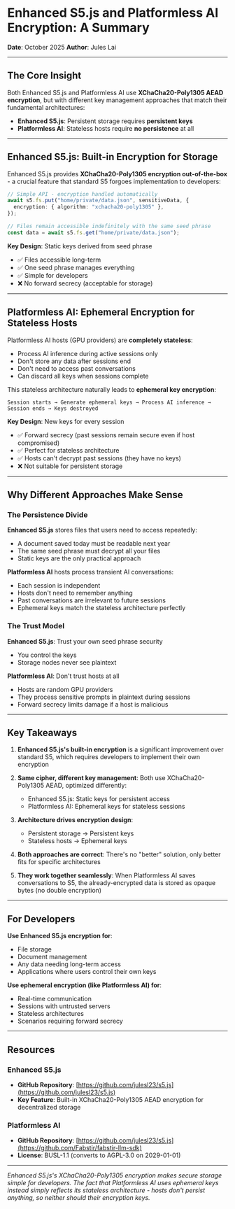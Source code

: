 # Enhanced S5.js and Platformless AI Encryption: A Summary

**Date**: October 2025
**Author**: Jules Lai

---

## The Core Insight

Both Enhanced S5.js and Platformless AI use **XChaCha20-Poly1305 AEAD encryption**, but with different key management approaches that match their fundamental architectures:

- **Enhanced S5.js**: Persistent storage requires **persistent keys**
- **Platformless AI**: Stateless hosts require **no persistence** at all

---

## Enhanced S5.js: Built-in Encryption for Storage

Enhanced S5.js provides **XChaCha20-Poly1305 encryption out-of-the-box** - a crucial feature that standard S5 forgoes implementation to developers:

```typescript
// Simple API - encryption handled automatically
await s5.fs.put("home/private/data.json", sensitiveData, {
  encryption: { algorithm: "xchacha20-poly1305" },
});

// Files remain accessible indefinitely with the same seed phrase
const data = await s5.fs.get("home/private/data.json");
```

**Key Design**: Static keys derived from seed phrase

- ✅ Files accessible long-term
- ✅ One seed phrase manages everything
- ✅ Simple for developers
- ❌ No forward secrecy (acceptable for storage)

---

## Platformless AI: Ephemeral Encryption for Stateless Hosts

Platformless AI hosts (GPU providers) are **completely stateless**:

- Process AI inference during active sessions only
- Don't store any data after sessions end
- Don't need to access past conversations
- Can discard all keys when sessions complete

This stateless architecture naturally leads to **ephemeral key encryption**:

```
Session starts → Generate ephemeral keys → Process AI inference → Session ends → Keys destroyed
```

**Key Design**: New keys for every session

- ✅ Forward secrecy (past sessions remain secure even if host compromised)
- ✅ Perfect for stateless architecture
- ✅ Hosts can't decrypt past sessions (they have no keys)
- ❌ Not suitable for persistent storage

---

## Why Different Approaches Make Sense

### The Persistence Divide

**Enhanced S5.js** stores files that users need to access repeatedly:

- A document saved today must be readable next year
- The same seed phrase must decrypt all your files
- Static keys are the only practical approach

**Platformless AI** hosts process transient AI conversations:

- Each session is independent
- Hosts don't need to remember anything
- Past conversations are irrelevant to future sessions
- Ephemeral keys match the stateless architecture perfectly

### The Trust Model

**Enhanced S5.js**: Trust your own seed phrase security

- You control the keys
- Storage nodes never see plaintext

**Platformless AI**: Don't trust hosts at all

- Hosts are random GPU providers
- They process sensitive prompts in plaintext during sessions
- Forward secrecy limits damage if a host is malicious

---

## Key Takeaways

1. **Enhanced S5.js's built-in encryption** is a significant improvement over standard S5, which requires developers to implement their own encryption

2. **Same cipher, different key management**: Both use XChaCha20-Poly1305 AEAD, optimized differently:

   - Enhanced S5.js: Static keys for persistent access
   - Platformless AI: Ephemeral keys for stateless sessions

3. **Architecture drives encryption design**:

   - Persistent storage → Persistent keys
   - Stateless hosts → Ephemeral keys

4. **Both approaches are correct**: There's no "better" solution, only better fits for specific architectures

5. **They work together seamlessly**: When Platformless AI saves conversations to S5, the already-encrypted data is stored as opaque bytes (no double encryption)

---

## For Developers

**Use Enhanced S5.js encryption for**:

- File storage
- Document management
- Any data needing long-term access
- Applications where users control their own keys

**Use ephemeral encryption (like Platformless AI) for**:

- Real-time communication
- Sessions with untrusted servers
- Stateless architectures
- Scenarios requiring forward secrecy

---

## Resources

### Enhanced S5.js
- **GitHub Repository**: [https://github.com/julesl23/s5.js](https://github.com/julesl23/s5.js)
- **Key Feature**: Built-in XChaCha20-Poly1305 AEAD encryption for decentralized storage

### Platformless AI
- **GitHub Repository**: [https://github.com/julesl23/s5.js](https://github.com/Fabstir/fabstir-llm-sdk)
- **License**: BUSL-1.1 (converts to AGPL-3.0 on 2029-01-01)

---

_Enhanced S5.js's XChaCha20-Poly1305 encryption makes secure storage simple for developers. The fact that Platformless AI uses ephemeral keys instead simply reflects its stateless architecture - hosts don't persist anything, so neither should their encryption keys._
